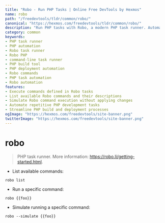 ```yaml
---
title: "Robo - Run PHP Tasks | Online Free DevTools by Hexmos"
name: robo
path: "/freedevtools/tldr/common/robo/"
canonical: "https://hexmos.com/freedevtools/tldr/common/robo/"
description: "Run PHP tasks with Robo, a modern PHP task runner. Automate deployments, code generation, and testing with this powerful CLI tool. Free online tool, no registration required."
category: common
keywords:
- PHP task runner
- PHP automation
- Robo task runner
- Robo PHP
- command-line task runner
- PHP build tool
- PHP deployment automation
- Robo commands
- PHP task automation
- Robo automation
features:
- Execute commands defined in Robo tasks
- List available Robo commands and their descriptions
- Simulate Robo command execution without applying changes
- Automate repetitive PHP development tasks
- Streamline PHP build and deployment processes
ogImage: "https://hexmos.com/freedevtools/site-banner.png"
twitterImage: "https://hexmos.com/freedevtools/site-banner.png"
---
```


# robo

> PHP task runner.
> More information: <https://robo.li/getting-started.html>.

- List available commands:

`robo list`

- Run a specific command:

`robo {{foo}}`

- Simulate running a specific command:

`robo --simulate {{foo}}`
